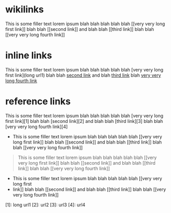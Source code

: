 # wikilinks
This is some filler text lorem ipsum blah blah blah blah blah [[very very long first
link]] blah blah [[second link]] and blah blah [[third link]] blah blah [[very
very long fourth link]]

# inline links
This is some filler text lorem ipsum blah blah blah blah blah [very very long first
link](long url1) blah blah [second link](url2) and blah [third link](url3) blah [very
very long fourth link](url4)

# reference links
This is some filler text lorem ipsum blah blah blah blah blah [very very long first
link][1] blah blah [second link][2] and blah blah [third link][3] blah blah [very
very long fourth link][4]



- This is some filler text lorem ipsum blah blah blah blah blah [[very very long first
  link]] blah blah [[second link]] and blah blah [[third link]] blah blah [[very
  very long fourth link]]

> This is some filler text lorem ipsum blah blah blah blah blah [[very very long first
> link]] blah blah [[second link]] and blah blah [[third link]] blah blah [[very
> very long fourth link]]

- This is some filler text lorem ipsum blah blah blah blah blah [[very very long first
- link]] blah blah [[second link]] and blah blah [[third link]] blah blah [[very
  very long fourth link]]

[1]: long url1
[2]: url2
[3]: url3
[4]: url4
